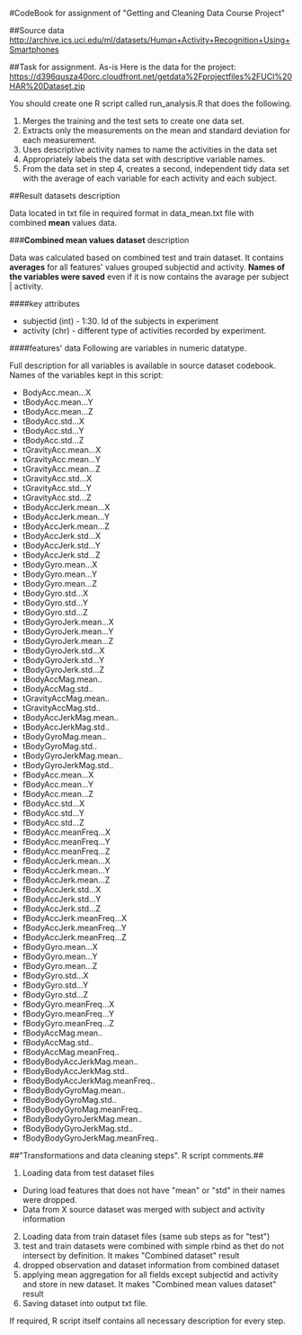 #CodeBook for assignment of "Getting and Cleaning Data Course Project"

##Source data
http://archive.ics.uci.edu/ml/datasets/Human+Activity+Recognition+Using+Smartphones

##Task for assignment. As-is
Here is the data for the project:
https://d396qusza40orc.cloudfront.net/getdata%2Fprojectfiles%2FUCI%20HAR%20Dataset.zip

You should create one R script called run_analysis.R that does the following.

1. Merges the training and the test sets to create one data set.
2. Extracts only the measurements on the mean and standard deviation for each measurement.
3. Uses descriptive activity names to name the activities in the data set
4. Appropriately labels the data set with descriptive variable names.
5. From the data set in step 4, creates a second, independent tidy data set with the average of each variable for each activity and each subject.

##Result datasets description

Data located in txt file in required format in data_mean.txt file with combined **mean** values data.



###**Combined mean values dataset** description

Data was calculated based on combined test and train dataset. It contains **averages** for all features' values grouped subjectid and activity. **Names of the variables were saved** even if it is now contains the avarage per subject | activity. 

####key attributes

* subjectid	(int)	-	1:30. Id of the subjects in experiment
* activity	(chr) 	-	different type of activities recorded by experiment.

####features' data
Following are variables in numeric datatype. 

Full description for all variables is available in source dataset codebook. Names of the variables kept in this script:

* BodyAcc.mean...X              
* tBodyAcc.mean...Y              
* tBodyAcc.mean...Z              
* tBodyAcc.std...X               
* tBodyAcc.std...Y               
* tBodyAcc.std...Z               
* tGravityAcc.mean...X           
* tGravityAcc.mean...Y           
* tGravityAcc.mean...Z           
* tGravityAcc.std...X            
* tGravityAcc.std...Y            
* tGravityAcc.std...Z            
* tBodyAccJerk.mean...X          
* tBodyAccJerk.mean...Y          
* tBodyAccJerk.mean...Z          
* tBodyAccJerk.std...X           
* tBodyAccJerk.std...Y           
* tBodyAccJerk.std...Z           
* tBodyGyro.mean...X             
* tBodyGyro.mean...Y             
* tBodyGyro.mean...Z             
* tBodyGyro.std...X              
* tBodyGyro.std...Y              
* tBodyGyro.std...Z              
* tBodyGyroJerk.mean...X         
* tBodyGyroJerk.mean...Y         
* tBodyGyroJerk.mean...Z         
* tBodyGyroJerk.std...X          
* tBodyGyroJerk.std...Y          
* tBodyGyroJerk.std...Z          
* tBodyAccMag.mean..             
* tBodyAccMag.std..              
* tGravityAccMag.mean..          
* tGravityAccMag.std..           
* tBodyAccJerkMag.mean..         
* tBodyAccJerkMag.std..          
* tBodyGyroMag.mean..            
* tBodyGyroMag.std..             
* tBodyGyroJerkMag.mean..        
* tBodyGyroJerkMag.std..         
* fBodyAcc.mean...X              
* fBodyAcc.mean...Y              
* fBodyAcc.mean...Z              
* fBodyAcc.std...X               
* fBodyAcc.std...Y               
* fBodyAcc.std...Z               
* fBodyAcc.meanFreq...X          
* fBodyAcc.meanFreq...Y          
* fBodyAcc.meanFreq...Z          
* fBodyAccJerk.mean...X          
* fBodyAccJerk.mean...Y          
* fBodyAccJerk.mean...Z          
* fBodyAccJerk.std...X           
* fBodyAccJerk.std...Y           
* fBodyAccJerk.std...Z           
* fBodyAccJerk.meanFreq...X      
* fBodyAccJerk.meanFreq...Y      
* fBodyAccJerk.meanFreq...Z      
* fBodyGyro.mean...X             
* fBodyGyro.mean...Y             
* fBodyGyro.mean...Z             
* fBodyGyro.std...X              
* fBodyGyro.std...Y              
* fBodyGyro.std...Z              
* fBodyGyro.meanFreq...X         
* fBodyGyro.meanFreq...Y         
* fBodyGyro.meanFreq...Z         
* fBodyAccMag.mean..             
* fBodyAccMag.std..              
* fBodyAccMag.meanFreq..         
* fBodyBodyAccJerkMag.mean..     
* fBodyBodyAccJerkMag.std..      
* fBodyBodyAccJerkMag.meanFreq.. 
* fBodyBodyGyroMag.mean..        
* fBodyBodyGyroMag.std..         
* fBodyBodyGyroMag.meanFreq..    
* fBodyBodyGyroJerkMag.mean..    
* fBodyBodyGyroJerkMag.std..     
* fBodyBodyGyroJerkMag.meanFreq..

##"Transformations and data cleaning steps". R script comments.##

1. Loading data from test dataset files
 * During load features that does not have "mean" or "std" in their names were dropped.
 * Data from X source dataset was merged with subject and activity information
2. Loading data from train dataset files (same sub steps as for "test")
3. test and train datasets were combined with simple rbind as thet do not intersect by definition. It makes "Combined dataset" result
4. dropped observation and dataset information from combined dataset
5. applying mean aggregation for all fields except subjectid and activity and store in new dataset. It makes "Combined mean values dataset" result
6. Saving dataset into output txt file.

If required, R script itself contains all necessary description for every step.